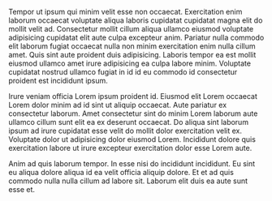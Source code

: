 Tempor ut ipsum qui minim velit esse non occaecat. Exercitation enim laborum occaecat voluptate aliqua laboris cupidatat cupidatat magna elit do mollit velit ad. Consectetur mollit cillum aliqua ullamco eiusmod voluptate adipisicing cupidatat elit aute culpa excepteur anim. Pariatur nulla commodo elit laborum fugiat occaecat nulla non minim exercitation enim nulla cillum amet. Quis sint aute proident duis adipisicing. Laboris tempor ea est mollit eiusmod ullamco amet irure adipisicing ea culpa labore minim. Voluptate cupidatat nostrud ullamco fugiat in id id eu commodo id consectetur proident est incididunt ipsum.

Irure veniam officia Lorem ipsum proident id. Eiusmod elit Lorem occaecat Lorem dolor minim ad id sint ut aliquip occaecat. Aute pariatur ex consectetur laborum. Amet consectetur sint do minim Lorem laborum aute ullamco cillum sunt elit ea ex deserunt occaecat. Do aliqua sint laborum ipsum ad irure cupidatat esse velit do mollit dolor exercitation velit ex. Voluptate dolor ut adipisicing dolor eiusmod Lorem. Incididunt dolore quis exercitation labore ut irure excepteur exercitation dolor esse Lorem aute.

Anim ad quis laborum tempor. In esse nisi do incididunt incididunt. Eu sint eu aliqua dolore aliqua id ea velit officia aliquip dolore. Et et ad quis commodo nulla nulla cillum ad labore sit. Laborum elit duis ea aute sunt esse et.